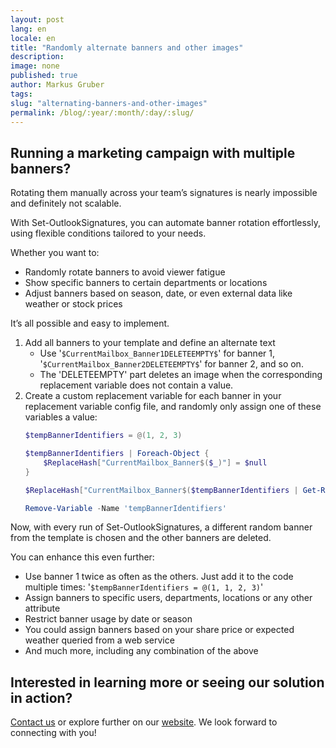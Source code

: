 ```yaml
---
layout: post
lang: en
locale: en
title: "Randomly alternate banners and other images"
description:
image: none
published: true
author: Markus Gruber
tags: 
slug: "alternating-banners-and-other-images"
permalink: /blog/:year/:month/:day/:slug/
---
```

## Running a marketing campaign with multiple banners?
Rotating them manually across your team’s signatures is nearly impossible and definitely not scalable.

With Set-OutlookSignatures, you can automate banner rotation effortlessly, using flexible conditions tailored to your needs.

Whether you want to:
- Randomly rotate banners to avoid viewer fatigue
- Show specific banners to certain departments or locations
- Adjust banners based on season, date, or even external data like weather or stock prices

It’s all possible and easy to implement.

1. Add all banners to your template and define an alternate text
   - Use '`$CurrentMailbox_Banner1DELETEEMPTY$`' for banner 1, '`$CurrentMailbox_Banner2DELETEEMPTY$`' for banner 2, and so on.  
   - The 'DELETEEMPTY' part deletes an image when the corresponding replacement variable does not contain a value.
2. Create a custom replacement variable for each banner in your replacement variable config file, and randomly only assign one of these variables a value:
    ```powershell
    $tempBannerIdentifiers = @(1, 2, 3)

    $tempBannerIdentifiers | Foreach-Object {
        $ReplaceHash["CurrentMailbox_Banner$($_)"] = $null
    }

    $ReplaceHash["CurrentMailbox_Banner$($tempBannerIdentifiers | Get-Random)"] = $true

    Remove-Variable -Name 'tempBannerIdentifiers'
    ```
Now, with every run of Set-OutlookSignatures, a different random banner from the template is chosen and the other banners are deleted.
 
You can enhance this even further:  
- Use banner 1 twice as often as the others. Just add it to the code multiple times: '`$tempBannerIdentifiers = @(1, 1, 2, 3)`'  
- Assign banners to specific users, departments, locations or any other attribute  
- Restrict banner usage by date or season  
- You could assign banners based on your share price or expected weather queried from a web service  
- And much more, including any combination of the above

## Interested in learning more or seeing our solution in action?
[Contact us](/contact) or explore further on our [website](/). We look forward to connecting with you!